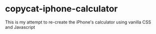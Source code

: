 # copycat-iphone-calculator
This is my attempt to re-create the iPhone's calculator using vanilla CSS and Javascript
